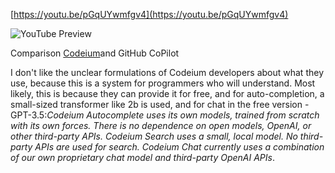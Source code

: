 <!--
date: 2024-03-04T00:47:38
-->


[https://youtu.be/pGqUYwmfgv4](https://youtu.be/pGqUYwmfgv4)

![YouTube Preview](https://img.youtube.com/vi/pGqUYwmfgv4/mqdefault.jpg)

Comparison [Codeium](https://codeium.com/)and GitHub CoPilot 

I don't like the unclear formulations of Codeium developers about what they use, because this is a system for programmers who will understand. Most likely, this is because they can provide it for free, and for auto-completion, a small-sized transformer like 2b is used, and for chat in the free version - GPT-3.5:_Codeium Autocomplete uses its own models, trained from scratch with its own forces. There is no dependence on open models, OpenAI, or other third-party APIs. Codeium Search uses a small, local model. No third-party APIs are used for search. Codeium Chat currently uses a combination of our own proprietary chat model and third-party OpenAI APIs_.